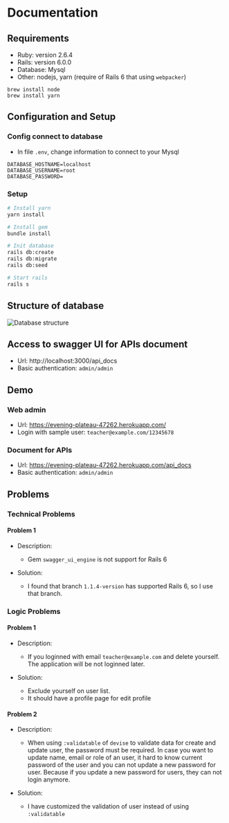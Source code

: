 # Documentation

## Requirements
- Ruby: version 2.6.4
- Rails: version 6.0.0
- Database: Mysql
- Other: nodejs, yarn (require of Rails 6 that using `webpacker`)
```
brew install node
brew install yarn
```

## Configuration and Setup
### Config connect to database
- In file `.env`, change information to connect to your Mysql

```
DATABASE_HOSTNAME=localhost
DATABASE_USERNAME=root
DATABASE_PASSWORD=
```

### Setup
```bash
# Install yarn
yarn install

# Install gem
bundle install

# Init database
rails db:create
rails db:migrate
rails db:seed

# Start rails
rails s
```

## Structure of database

![Database structure](https://user-images.githubusercontent.com/12421656/65848126-d6bb0800-e36e-11e9-9483-69d1bca13e3d.png)

## Access to swagger UI for APIs document
- Url: http://localhost:3000/api_docs
- Basic authentication: `admin/admin`

## Demo
### Web admin
- Url: https://evening-plateau-47262.herokuapp.com/
- Login with sample user: `teacher@example.com/12345678`

### Document for APIs
- Url: https://evening-plateau-47262.herokuapp.com/api_docs
- Basic authentication: `admin/admin`

## Problems

### Technical Problems

#### Problem 1
- Description:
  - Gem `swagger_ui_engine` is not support for Rails 6

- Solution:
  - I found that branch `1.1.4-version` has supported Rails 6, so I use that branch.

### Logic Problems

#### Problem 1
- Description:
  - If you loginned with email `teacher@example.com` and delete yourself. The application will be not loginned later.

- Solution:
  - Exclude yourself on user list. 
  - It should have a profile page for edit profile

#### Problem 2
- Description:
  - When using `:validatable` of `devise` to validate data for create and update user, the password must be required. In case you want to update name, email or role of an user, it hard to know current password of the user and you can not update a new password for user. Because if you update a new password for users, they can not login anymore.

- Solution:
  - I have customized the validation of user instead of using `:validatable`
